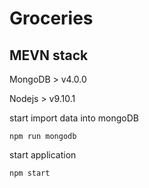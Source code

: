 # Groceries

## MEVN stack

MongoDB > v4.0.0

Nodejs > v9.10.1

start import data into mongoDB

```
npm run mongodb
```

start application

```
npm start
```
